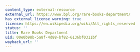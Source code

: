 ```yaml
---
content_type: external-resource
external_url: https://www.bpl.org/rare-books-department/
has_external_license_warning: true
license: https://en.wikipedia.org/wiki/All_rights_reserved
status: ''
title: Rare Books Department
uid: 00e0b98b-5a8f-4d88-bf82-6136bf0311bf
wayback_url: ''
---
```

